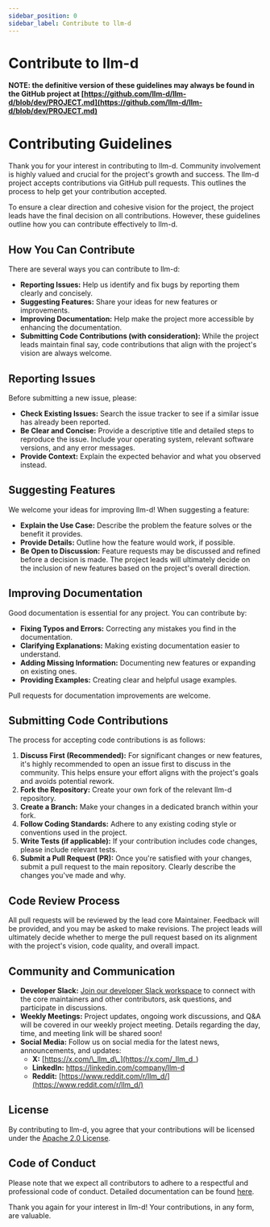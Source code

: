 ```yaml
---
sidebar_position: 0
sidebar_label: Contribute to llm-d
---
```


# Contribute to llm-d

**NOTE: the definitive version of these guidelines may always be found in the GitHub project at [https://github.com/llm-d/llm-d/blob/dev/PROJECT.md](https://github.com/llm-d/llm-d/blob/dev/PROJECT.md)**

# Contributing Guidelines

Thank you for your interest in contributing to llm-d. Community involvement is highly valued and crucial for the project's growth and success. The llm-d project accepts contributions via GitHub pull requests. This outlines the process to help get your contribution accepted.

To ensure a clear direction and cohesive vision for the project, the project leads have the final decision on all contributions. However, these guidelines outline how you can contribute effectively to llm-d.

## How You Can Contribute

There are several ways you can contribute to llm-d:

* **Reporting Issues:** Help us identify and fix bugs by reporting them clearly and concisely.
* **Suggesting Features:** Share your ideas for new features or improvements.
* **Improving Documentation:** Help make the project more accessible by enhancing the documentation.
* **Submitting Code Contributions (with consideration):** While the project leads maintain final say, code contributions that align with the project's vision are always welcome.

## Reporting Issues

Before submitting a new issue, please:

* **Check Existing Issues:** Search the issue tracker to see if a similar issue has already been reported.
* **Be Clear and Concise:** Provide a descriptive title and detailed steps to reproduce the issue. Include your operating system, relevant software versions, and any error messages.
* **Provide Context:** Explain the expected behavior and what you observed instead.

## Suggesting Features

We welcome your ideas for improving llm-d! When suggesting a feature:

* **Explain the Use Case:** Describe the problem the feature solves or the benefit it provides.
* **Provide Details:** Outline how the feature would work, if possible.
* **Be Open to Discussion:** Feature requests may be discussed and refined before a decision is made. The project leads will ultimately decide on the inclusion of new features based on the project's overall direction.

## Improving Documentation

Good documentation is essential for any project. You can contribute by:

* **Fixing Typos and Errors:** Correcting any mistakes you find in the documentation.
* **Clarifying Explanations:** Making existing documentation easier to understand.
* **Adding Missing Information:** Documenting new features or expanding on existing ones.
* **Providing Examples:** Creating clear and helpful usage examples.

Pull requests for documentation improvements are welcome.

## Submitting Code Contributions

The process for accepting code contributions is as follows:

1.  **Discuss First (Recommended):** For significant changes or new features, it's highly recommended to open an issue first to discuss in the community. This helps ensure your effort aligns with the project's goals and avoids potential rework.
2.  **Fork the Repository:** Create your own fork of the relevant llm-d repository.
3.  **Create a Branch:** Make your changes in a dedicated branch within your fork.
4.  **Follow Coding Standards:** Adhere to any existing coding style or conventions used in the project.
5.  **Write Tests (if applicable):** If your contribution includes code changes, please include relevant tests.
6.  **Submit a Pull Request (PR):** Once you're satisfied with your changes, submit a pull request to the main repository. Clearly describe the changes you've made and why.

## Code Review Process

All pull requests will be reviewed by the lead core Maintainer. Feedback will be provided, and you may be asked to make revisions. The project leads will ultimately decide whether to merge the pull request based on its alignment with the project's vision, code quality, and overall impact.

## Community and Communication 

* **Developer Slack:** [Join our developer Slack workspace](https://inviter.co/llm-d-slack) to connect with the core maintainers and other contributors, ask questions, and participate in discussions. 
* **Weekly Meetings:** Project updates, ongoing work discussions, and Q&A will be covered in our weekly project meeting. Details regarding the day, time, and meeting link will be shared soon!
* **Social Media:** Follow us on social media for the latest news, announcements, and updates: 
  * **X:** [https://x.com/\_llm_d\_](https://x.com/_llm_d_)
  * **LinkedIn:** [https://linkedin.com/company/llm-d ](https://linkedin.com/company/llm-d)
  * **Reddit:** [https://www.reddit.com/r/llm_d/](https://www.reddit.com/r/llm_d/)

## License

By contributing to llm-d, you agree that your contributions will be licensed under the [Apache 2.0 License](@site/docs/assets/files/LICENSE).

## Code of Conduct

Please note that we expect all contributors to adhere to a respectful and professional code of conduct. Detailed documentation can be found [here](https://github.com/llm-d/llm-d/blob/dev/CODE_OF_CONDUCT.md).

Thank you again for your interest in llm-d! Your contributions, in any form, are valuable.
